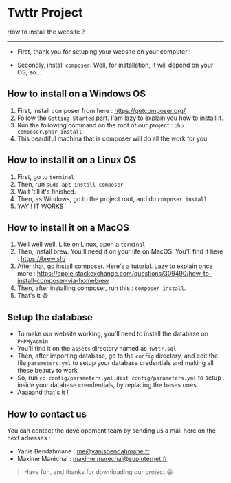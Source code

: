 # Twttr Project

How to install the website ?

---

* First, thank you for setuping your website on your computer !

* Secondly, install ``composer``. Well, for installation, it will depend on your OS, so...

## How to install on a Windows OS

1. First, install composer from here : <https://getcomposer.org/>
2. Follow the `Getting Started` part. I'am lazy to explain you how to install it.
3. Run the following command on the root of our project : ```php composer.phar install```
4. This beautiful machina that is composer will do all the work for you.

## How to install it on a Linux OS

1. First, go to `terminal`
2. Then, run ``sudo apt install composer``
3. Wait 'till it's finished.
4. Then, as Windows, go to the project root, and do ```composer install```
5. YAY ! IT WORKS

## How to install it on a MacOS

1. Well well well. Like on Linux, open a `terminal`
2. Then, install brew. You'll need it on your life on MacOS. You'll find it here : <https://brew.sh/>
3. After that, go install composer. Here's a tutorial. Lazy to explain once more : <https://apple.stackexchange.com/questions/309490/how-to-install-composer-via-homebrew>
4. Then, after installing composer, run this : ```composer install```.
5. That's it :smiley:

## Setup the database

* To make our website working, you'll need to install the database on ```PHPMyAdmin```
* You'll find it on the ``assets`` directory named as ```Twttr.sql```
* Then, after importing database, go to the ``config`` directory, and edit the file ```parameters.yml``` to setup your database credentials and making all these beauty to work
* So, run `cp config/parameters.yml.dist config/parameters.yml` to setup inside your database crendentials, by replacing the bases ones
* Aaaaand that's it !

## How to contact us

You can contact the developpment team by sending us a mail here on the next adresses :

* Yanis Bendahmane : me@yanisbendahmane.fr
* Maxime Maréchal : maxime.marechal@supinternet.fr

> Have fun, and thanks for downloading our project :smiley:
